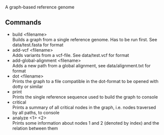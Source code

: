 A graph-based reference genome

## Commands
- build \<filename\>  
  Builds a graph from a single reference genome. Has to be run first. See data/test.fasta for format
- add-vcf \<filename\>  
  Adds variants from a vcf-file. See data/test.vcf for format
- add-global-alignment \<filename\>  
  Adds a new path from a global alignment, see data/alignment.txt for format
- dot \<filename\>  
  Prints the graph to a file compatible in the dot-format to be opened with dotty or similar
- print  
  Prints the single reference sequence used to build the graph to console
- critical  
  Prints a summary of all critical nodes in the graph, i.e. nodes traversed by all paths, to console
- analyze \<1\> \<2\>  
  Prints some information about nodes 1 and 2 (denoted by index) and the relation between them